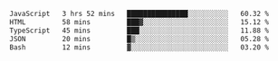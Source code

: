 <!--START_SECTION:waka-->

```txt
JavaScript   3 hrs 52 mins   ███████████████░░░░░░░░░░   60.32 %
HTML         58 mins         ███▓░░░░░░░░░░░░░░░░░░░░░   15.12 %
TypeScript   45 mins         ███░░░░░░░░░░░░░░░░░░░░░░   11.88 %
JSON         20 mins         █▒░░░░░░░░░░░░░░░░░░░░░░░   05.28 %
Bash         12 mins         ▓░░░░░░░░░░░░░░░░░░░░░░░░   03.20 %
```

<!--END_SECTION:waka-->

